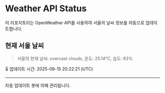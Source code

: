 
# Weather API Status

이 리포지토리는 OpenWeather API를 사용하여 서울의 날씨 정보를 자동으로 업데이트합니다.

## 현재 서울 날씨
> 서울의 현재 날씨: overcast clouds, 온도: 25.14°C, 습도: 83%

⏳ 업데이트 시간: 2025-09-15 20:22:21 (UTC)

---
자동 업데이트 봇에 의해 관리됩니다.
